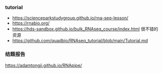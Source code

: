 ### tutorial
- https://scienceparkstudygroup.github.io/rna-seq-lesson/
- https://rnabio.org/
- https://hds-sandbox.github.io/bulk_RNAseq_course/index.html  很不错的资源
- https://github.com/quadbio/RNAseq_tutorial/blob/main/Tutorial.md


### 结题报告
https://adamtongji.github.io/RNApipe/


